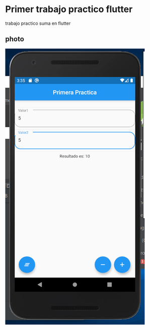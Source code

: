 # Primer trabajo practico flutter

trabajo practico suma en flutter

## photo

![](./img_git/suma.png)
